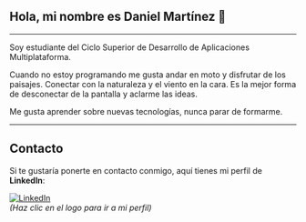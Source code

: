 ## Hola, mi nombre es Daniel Martínez 👋  
---
Soy estudiante del Ciclo Superior de Desarrollo de Aplicaciones Multiplataforma.

Cuando no estoy programando me gusta andar en moto y disfrutar de los paisajes.
Conectar con la naturaleza y el viento en la cara. Es la mejor forma de desconectar de la pantalla y aclarme las ideas.

Me gusta aprender sobre nuevas tecnologías, nunca parar de formarme.

---
## Contacto

Si te gustaría ponerte en contacto conmigo, aquí tienes mi perfil de **LinkedIn**:

[![LinkedIn](https://upload.wikimedia.org/wikipedia/commons/0/01/LinkedIn_Logo_2013.svg)](https://www.linkedin.com/in/jdanielmartinezm/)  
*(Haz clic en el logo para ir a mi perfil)*

<!--
**xdghostbx/xdghostbx** is a ✨ _special_ ✨ repository because its `README.md` (this file) appears on your GitHub profile.

Here are some ideas to get you started:

- 🔭 I’m currently working on ...
- 🌱 I’m currently learning ...
- 👯 I’m looking to collaborate on ...
- 🤔 I’m looking for help with ...
- 💬 Ask me about ...
- 📫 How to reach me: ...
- 😄 Pronouns: ...
- ⚡ Fun fact: ...
-->
